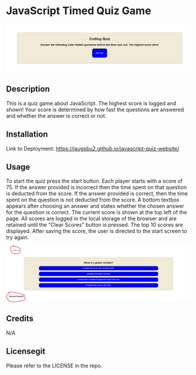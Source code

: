 # JavaScript Timed Quiz Game

![start-screen](/assets/images/start-screen.png)

## Description

This is a quiz game about JavaScript. The highest score is logged and shown! Your score is determined by how fast the questions are answered and whether the answer is correct or not.

## Installation

Link to Deployment: https://jaugsbu2.github.io/javascript-quiz-website/

## Usage

To start the quiz press the start button. Each player starts with a score of 75. If the answer provided is incorrect then the time spent on that question is deducted from the score. If the answer provided is correct, then the time spent on the question is not deducted from the score. A bottom textbox appears after choosing an answer and states whether the chosen answer for the question is correct. The current score is shown at the top left of the page. All scores are logged in the local storage of the browser and are retained until the "Clear Scores" button is pressed. The top 10 scores are displayed. After saving the score, the user is directed to the start screen to try again.

![start-screen](/assets/images/question-screen.png)

## Credits

N/A

## Licensegit

Please refer to the LICENSE in the repo.